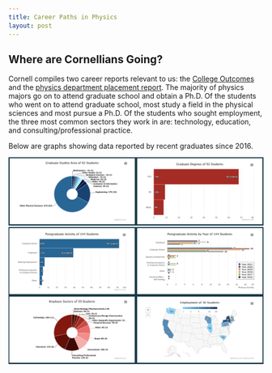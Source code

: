 ```yaml
---
title: Career Paths in Physics
layout: post
---
```

<link rel="stylesheet" href="main.css">

## Where are Cornellians Going?

Cornell compiles two career reports relevant to us: the [College Outcomes](https://ccs.career.cornell.edu/dash/dashboard_activity) and the [physics department placement report](https://physics.cornell.edu/career-outcomes). The majority of physics majors go on to attend graduate school and obtain a Ph.D. Of the students who went on to attend graduate school, most study a field in the physical sciences and most pursue a Ph.D. Of the students who sought employment, the three most common sectors they work in are: technology, education, and consulting/professional practice. 

Below are graphs showing data reported by recent graduates since 2016. 

<img src="/imgs/postgrad1.png">

<img src="/imgs/postgrad2.png">